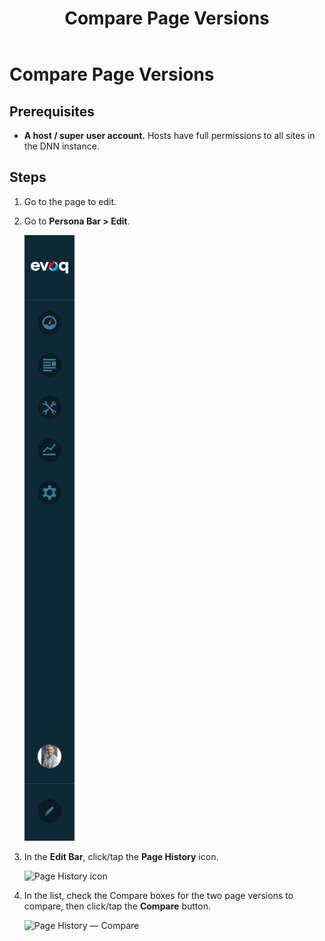 ﻿---
uid: compare-page-versions
topic: compare-page-versions
locale: en
title: Compare Page Versions
dnneditions: DNN Platform,Evoq Content,Evoq Engage
dnnversion: 09.02.00
parent-topic: administrators-pages-templates-overview
related-topics: view-page-versions,restore-page-version,delete-page-version,page-file-versioning
---

# Compare Page Versions

## Prerequisites

*   **A host / super user account.** Hosts have full permissions to all sites in the DNN instance.

## Steps

1.  Go to the page to edit.
2.  Go to **Persona Bar \> Edit**.
    
    ![Persona Bar > Edit](/images/scr-pbar-all-Edit-E91.png)
    
3.  In the **Edit Bar**, click/tap the **Page History** icon.
    
      
    
    ![Page History icon](/images/scr-pb-EditBar-PageHistory.png)
    
      
    
4.  In the list, check the Compare boxes for the two page versions to compare, then click/tap the **Compare** button.
    
      
    
    ![Page History — Compare](/images/scr-Pages-pageversioning-compare-E90.png)
